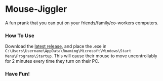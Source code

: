 # Mouse-Jiggler
A fun prank that you can put on your friends/family/co-workers computers.

### How To Use
Download the [latest release](https://github.com/Brodie969/Mouse-Jiggler/releases/latest), and place the .exe in `C:\Users\Username\AppData\Roaming\Microsoft\Windows\Start Menu\Programs\Startup`. This will cause their mouse to move uncontrollably for 2 minutes every time they turn on their PC.

### Have Fun!
